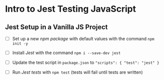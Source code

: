 # Intro to Jest Testing JavaScript

## Jest Setup in a Vanilla JS Project
- [ ] Set up a new *npm package* with default values with the command `npm init -y`
- [ ] Install *Jest* with the command `npm i --save-dev jest`
- [ ] Update the test script in `package.json` to 
        ```
        "scripts": {
            "test": "jest"
        }
        ```
- [ ] Run *Jest tests* with `npm test` (tests will fail until tests are written)

